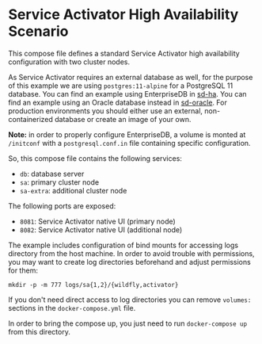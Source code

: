 # Service Activator High Availability Scenario

This compose file defines a standard Service Activator high availability configuration with two cluster nodes.

As Service Activator requires an external database as well, for the purpose of this example we are using `postgres:11-alpine` for a PostgreSQL 11 database. You can find an example using EnterpriseDB in [sd-ha](../sd-ha). You can find an example using an Oracle database instead in [sd-oracle](../sd-oracle). For production environments you should either use an external, non-containerized database or create an image of your own.

**Note:** in order to properly configure EnterpriseDB, a volume is monted at `/initconf` with a `postgresql.conf.in` file containing specific configuration.

So, this compose file contains the following services:

- `db`: database server
- `sa`: primary cluster node
- `sa-extra`: additional cluster node

The following ports are exposed:

- `8081`: Service Activator native UI (primary node)
- `8082`: Service Activator native UI (additional node)

The example includes configuration of bind mounts for accessing logs directory from the host machine. In order to avoid trouble with permissions, you may want to create log directories beforehand and adjust permissions for them:

    mkdir -p -m 777 logs/sa{1,2}/{wildfly,activator}

If you don't need direct access to log directories you can remove `volumes:` sections in the `docker-compose.yml` file.

In order to bring the compose up, you just need to run `docker-compose up` from this directory.
